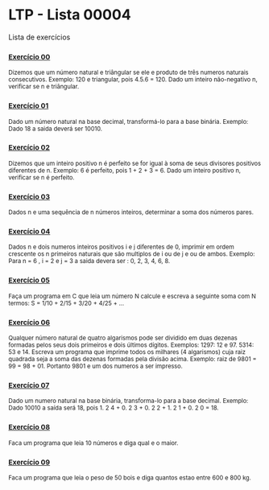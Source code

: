 # LTP - Lista 00004
Lista de exercícios

### <sub>[Exercício 00](https://github.com/albertocerqueira/logica-tecnica-programacao/blob/master/src/br/com/logica/tecnicas/programacao/exercicios00004/Exercicicio00.java "Exercício 00")<sub>
<sub>Dizemos que um número natural e triângular se ele e produto de três numeros naturais consecutivos.
Exemplo: 120 e triangular, pois 4.5.6 = 120.
Dado um inteiro não-negativo n, verificar se n e triângular.</sub>

### <sub>[Exercício 01](https://github.com/albertocerqueira/logica-tecnica-programacao/blob/master/src/br/com/logica/tecnicas/programacao/exercicios00004/Exercicicio01.java "Exercício 01")<sub>  
<sub>Dado um número natural na base decimal, transformá-lo para a base binária. Exemplo: Dado 18 a saida deverá ser 10010.</sub>  
	 
### <sub>[Exercício 02](https://github.com/albertocerqueira/logica-tecnica-programacao/blob/master/src/br/com/logica/tecnicas/programacao/exercicios00004/Exercicicio02.java "Exercício 02")<sub>  
<sub>Dizemos que um inteiro positivo n é perfeito se for igual à soma de seus divisores positivos diferentes de n.
Exemplo: 6 é perfeito, pois 1 + 2 + 3 = 6.
Dado um inteiro positivo n, verificar se n é perfeito.</sub>  
	 
### <sub>[Exercício 03](https://github.com/albertocerqueira/logica-tecnica-programacao/blob/master/src/br/com/logica/tecnicas/programacao/exercicios00004/Exercicicio03.java "Exercício 03")<sub>
<sub>Dados n e uma sequência de n números inteiros, determinar a soma dos números pares.</sub>  
	 
### <sub>[Exercício 04](https://github.com/albertocerqueira/logica-tecnica-programacao/blob/master/src/br/com/logica/tecnicas/programacao/exercicios00004/Exercicicio04.java "Exercício 04")<sub>
<sub>Dados n e dois numeros inteiros positivos i e j diferentes de 0, imprimir em ordem crescente os n primeiros naturais que são multiplos de i ou de j e ou de ambos.
Exemplo: Para n = 6 , i = 2 e j = 3 a saida devera ser : 0, 2, 3, 4, 6, 8.</sub>  
	 
### <sub>[Exercício 05](https://github.com/albertocerqueira/logica-tecnica-programacao/blob/master/src/br/com/logica/tecnicas/programacao/exercicios00004/Exercicicio05.java "Exercício 05")<sub>
<sub>Faça um programa em C que leia um número N calcule e escreva a seguinte soma com N termos: S = 1/10 + 2/15 + 3/20 + 4/25 + ...</sub>  

### <sub>[Exercício 06](https://github.com/albertocerqueira/logica-tecnica-programacao/blob/master/src/br/com/logica/tecnicas/programacao/exercicios00004/Exercicicio06.java "Exercício 06")<sub>
<sub>Qualquer número natural de quatro algarismos pode ser dividido em duas dezenas formadas pelos seus dois primeiros e dois últimos dígitos.
Exemplos:
1297: 12 e 97.
5314: 53 e 14.
Escreva um programa que imprime todos os milhares (4 algarismos) cuja raiz quadrada seja a soma das dezenas formadas pela divisão acima.
 Exemplo: raiz de 9801 = 99 = 98 + 01.
Portanto 9801 e um dos numeros a ser impresso.</sub>  

### <sub>[Exercício 07](https://github.com/albertocerqueira/logica-tecnica-programacao/blob/master/src/br/com/logica/tecnicas/programacao/exercicios00004/Exercicicio07.java "Exercício 07")<sub>
<sub>Dado um numero natural na base binária, transforma-lo para a base decimal.
Exemplo:
Dado 10010 a saída será 18, pois 1. 2 4 + 0. 2 3 + 0. 2 2 + 1. 2 1 + 0. 2 0 = 18.</sub>    

### <sub>[Exercício 08](https://github.com/albertocerqueira/logica-tecnica-programacao/blob/master/src/br/com/logica/tecnicas/programacao/exercicios00004/Exercicicio08.java "Exercício 08")<sub>
<sub>Faca um programa que leia 10 números e diga qual e o maior.</sub>  

### <sub>[Exercício 09](https://github.com/albertocerqueira/logica-tecnica-programacao/blob/master/src/br/com/logica/tecnicas/programacao/exercicios00004/Exercicicio09.java "Exercício 09")<sub>
<sub>Faca um programa que leia o peso de 50 bois e diga quantos estao entre 600 e 800 kg.</sub>  